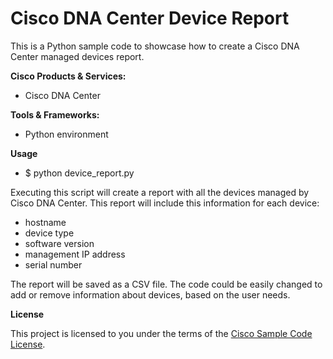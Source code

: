 # Cisco DNA Center Device Report



This is a Python sample code to showcase how to create a Cisco DNA Center managed devices report.

**Cisco Products & Services:**

- Cisco DNA Center

**Tools & Frameworks:**

- Python environment

**Usage**

- $ python device_report.py

Executing this script will create a report with all the devices managed by Cisco DNA Center.
This report will include this information for each device:
  - hostname
  - device type
  - software version
  - management IP address
  - serial number

The report will be saved as a CSV file.
The code could be easily changed to add or remove information about devices, based on the user needs.

**License**

This project is licensed to you under the terms of the [Cisco Sample
Code License](./LICENSE).
